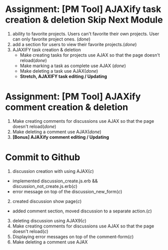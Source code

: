 # Assignment: [PM Tool] AJAXify task creation & deletion Skip Next Module

1. ability to favorite projects. Users can't favorite their own projects.
   User can only favorite project ones. (*done*)
2. add a section for users to view their favorite projects.(*done*)
3. AJAXIFY task creation & deletion
    - Make creating tasks for projects use AJAX so that the page doesn't reload(*done*)
    - Make marking a task as complete use AJAX (*done*)
    - Make deleting a task use AJAX(*done*)
    - **Stretch, AJAXIFY task editing / Updating**

# Assignment: [PM Tool] AJAXify comment creation & deletion
1. Make creating comments for discussions use AJAX so that the page doesn't reload(*done*)
2. Make deleting a comment use AJAX(*done*)
3. **[Bonus] AJAXify comment editing / Updating**


# Commit to Github

1. discussion creation with using AJAX(*c*)
  - implemented discussion_create.js.erb && discussion_not_create.js.erb(*c*)
  - error message on top of the discussion_new_form(*c*)
2. created discussion show page(*c*)
  - added comment section, moved discussion to a separate action.(*c*)
3. deleting discussion using AJAX9(*c*)
4. Make creating comments for discussions use AJAX so that the page doesn't reload(*c*)
5. Displaying error messages on top of the comment-form(*c*)
6. Make deleting a comment use AJAX
